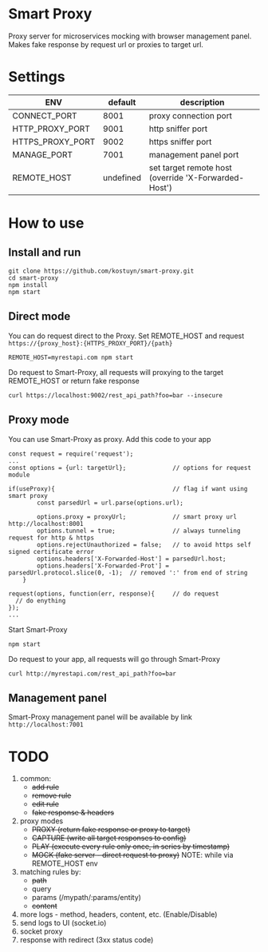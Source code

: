 # Smart Proxy
Proxy server for microservices mocking with browser management panel.
Makes fake response by request url or proxies to target url.

# Settings
|ENV|default|description|
|---|---|---|
|CONNECT_PORT | 8001| proxy connection port|
|HTTP_PROXY_PORT | 9001| http sniffer port|
|HTTPS_PROXY_PORT | 9002| https sniffer port|
|MANAGE_PORT | 7001| management panel port|
|REMOTE_HOST | undefined | set target remote host (override 'X-Forwarded-Host') |

# How to use
## Install and run
```
git clone https://github.com/kostuyn/smart-proxy.git
cd smart-proxy
npm install
npm start
```
## Direct mode
You can do request direct to the Proxy. Set REMOTE_HOST and request ```https://{proxy_host}:{HTTPS_PROXY_PORT}/{path}```
```
REMOTE_HOST=myrestapi.com npm start
```

Do request to Smart-Proxy, all requests will proxying to the target REMOTE_HOST or return fake response
```
curl https://localhost:9002/rest_api_path?foo=bar --insecure
```

## Proxy mode
You can use Smart-Proxy as proxy. Add this code to your app
```
const request = require('request');
...
const options = {url: targetUrl};             // options for request module

if(useProxy){                                 // flag if want using smart proxy
		const parsedUrl = url.parse(options.url);

		options.proxy = proxyUrl;             // smart proxy url http://localhost:8001
		options.tunnel = true;                // always tunneling request for http & https
		options.rejectUnauthorized = false;   // to avoid https self signed certificate error
		options.headers['X-Forwarded-Host'] = parsedUrl.host;
		options.headers['X-Forwarded-Prot'] = parsedUrl.protocol.slice(0, -1);  // removed ':' from end of string
	}

request(options, function(err, response){     // do request
  // do enything
});
...
```

Start Smart-Proxy
```
npm start
```

Do request to your app, all requests will go through Smart-Proxy
```
curl http://myrestapi.com/rest_api_path?foo=bar
```

## Management panel
Smart-Proxy management panel will be available by link ```http://localhost:7001```

# TODO
1. common:
    * ~~add rule~~
    * ~~remove rule~~
    * ~~edit rule~~
    * ~~fake response & headers~~
2. proxy modes
	* ~~PROXY (return fake response or proxy to target)~~
	* ~~CAPTURE (write all target responses to config)~~
	* ~~PLAY (execute every rule only once, in series by timestamp)~~
	* ~~MOCK (fake server - direct request to proxy)~~ NOTE: while via REMOTE_HOST env
3. matching rules by:
    * ~~path~~
	* query
	* params (/mypath/:params/entity)
	* ~~content~~
4. more logs - method, headers, content, etc. (Enable/Disable)
5. send logs to UI (socket.io)
6. socket proxy
7. response with redirect (3xx status code)
